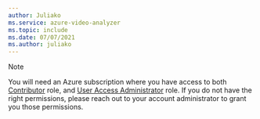 ```yaml
---
author: Juliako
ms.service: azure-video-analyzer
ms.topic: include
ms.date: 07/07/2021
ms.author: juliako
---
```


> [!NOTE]    
> You will need an Azure subscription where you have access to both [Contributor](../../../../role-based-access-control/built-in-roles.md#contributor) role, and [User Access Administrator](../../../../role-based-access-control/built-in-roles.md#user-access-administrator) role. If you do not have the right permissions, please reach out to your account administrator to grant you those permissions.